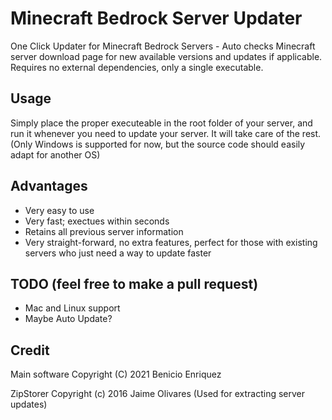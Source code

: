 # Minecraft Bedrock Server Updater
One Click Updater for Minecraft Bedrock Servers - Auto checks Minecraft server download page for new available versions and updates if applicable. Requires no external dependencies, only a single executable.

## Usage
Simply place the proper executeable in the root folder of your server, and run it whenever you need to update your server. It will take care of the rest. (Only Windows is supported for now, but the source code should easily adapt for another OS)

## Advantages
* Very easy to use
* Very fast; exectues within seconds
* Retains all previous server information
* Very straight-forward, no extra features, perfect for those with existing servers who just need a way to update faster

## TODO (feel free to make a pull request)
* Mac and Linux support
* Maybe Auto Update?

## Credit
Main software Copyright (C) 2021 Benicio Enriquez

ZipStorer Copyright (c) 2016 Jaime Olivares (Used for extracting server updates)
